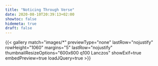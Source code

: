 ```yaml
---
title: "Noticing Through Verse"
date: 2020-08-10T20:39:13+02:00
showtoc: false
hidemeta: true
draft: false
---
```

{{< gallery match="images/*" previewType="none" lastRow="nojustify" rowHeight="1060" margins="5" lastRow="nojustify" thumbnailResizeOptions="600x600 q100 Lanczos" showExif=true  embedPreview=true loadJQuery=true >}}